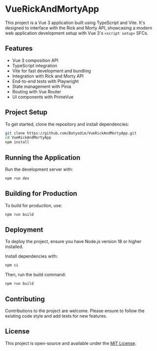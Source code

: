 
# VueRickAndMortyApp

This project is a Vue 3 application built using TypeScript and Vite. It's designed to interface with the Rick and Morty API, showcasing a modern web application development setup with Vue 3's `<script setup>` SFCs.

## Features

- Vue 3 composition API
- TypeScript integration
- Vite for fast development and bundling
- Integration with Rick and Morty API
- End-to-end tests with Playwright
- State management with Pinia
- Routing with Vue Router
- UI components with PrimeVue

## Project Setup

To get started, clone the repository and install dependencies:

```bash
git clone https://github.com/Batyodie/VueRickAndMortyApp.git
cd VueRickAndMortyApp
npm install
```

## Running the Application

Run the development server with:

```bash
npm run dev
```

## Building for Production

To build for production, use:

```bash
npm run build
```

## Deployment

To deploy the project, ensure you have Node.js version 18 or higher installed. 

Install dependencies with:

```bash
npm ci
```

Then, run the build command:

```bash
npm run build
```

## Contributing

Contributions to the project are welcome. Please ensure to follow the existing code style and add tests for new features.

## License

This project is open-source and available under the [MIT License](LICENSE).
